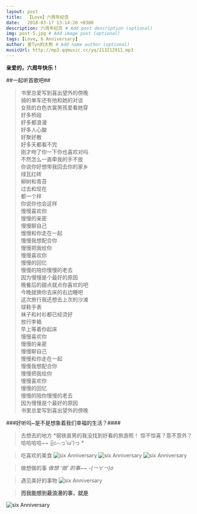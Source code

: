 ```yaml
---
layout: post
title:  【Love】六周年纪念
date:   2018-03-17 13:14:20 +0300
description: 六周年纪念 # Add post description (optional)
img: post-5.jpg # Add image post (optional)
tags: [Love, 6 Anniversary]
author: 爱Tyn的大熊 # Add name author (optional)
musicUrl: http://mp3.qqmusic.cc/yq/213212911.mp3
---
```

**亲爱的，六周年快乐！**

##一起听首歌吧##

>书里总爱写到喜出望外的傍晚  
骑的单车还有他和她的对谈  
女孩的白色衣裳男孩爱看她穿  
好多桥段  
好多都浪漫  
好多人心酸  
好聚好散  
好多天都看不完  
刚才吻了你一下你也喜欢对吗  
不然怎么一直牵我的手不放  
你说你好想带我回去你的家乡  
绿瓦红砖  
柳树和青苔  
过去和现在  
都一个样  
你说你也会这样  
慢慢喜欢你  
慢慢的亲密  
慢慢聊自己  
慢慢和你走在一起  
慢慢我想配合你  
慢慢把我给你  
慢慢喜欢你  
慢慢的回忆  
慢慢的陪你慢慢的老去  
因为慢慢是个最好的原因  
晚餐后的甜点就点你喜欢的吧  
今晚就换你去床的右边睡吧  
这次旅行我还想去上次的沙滩  
球鞋手表  
袜子和衬衫都已经烫好  
放行李箱  
早上等着你起床  
慢慢喜欢你  
慢慢的亲密  
慢慢聊自己  
慢慢和你走在一起  
慢慢我想配合你  
慢慢把我给你  
慢慢喜欢你  
慢慢的回忆  
慢慢的陪你慢慢的老去  
因为慢慢是个最好的原因  
书里总爱写到喜出望外的傍晚  

###好听吗~是不是想象着我们幸福的生活？####

>去想去的地方
    *钢铁直男的我没找到好看的旅游照！ 惊不惊喜？意不意外？ 哈哈哈哈~~  =͟͟͞͞c⌒っ'ω')っ *

>吃喜欢的美食
![six Anniversary]({{site.baseurl}}/assets/img/sixAnniversary2.jpg)
![six Anniversary]({{site.baseurl}}/assets/img/sixAnniversary3.jpg)
![six Anniversary]({{site.baseurl}}/assets/img/sixAnniversary4.jpg)

>做想做的事
    *做想 ‘做’ 的事~~  -(￢∀￢)σ*

>遇见美好的事物
![six Anniversary]({{site.baseurl}}/assets/img/yosh-ginsu.jpg)

> **而我能想到最浪漫的事，就是**

![six Anniversary]({{site.baseurl}}/assets/img/sixAnniversary1.jpg)




